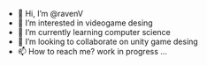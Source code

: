 - 👋 Hi, I’m @ravenV
- 👀 I’m interested in videogame desing
- 🌱 I’m currently learning computer science
- 💞️ I’m looking to collaborate on unity game desing
- 📫 How to reach me? work in progress ...   

